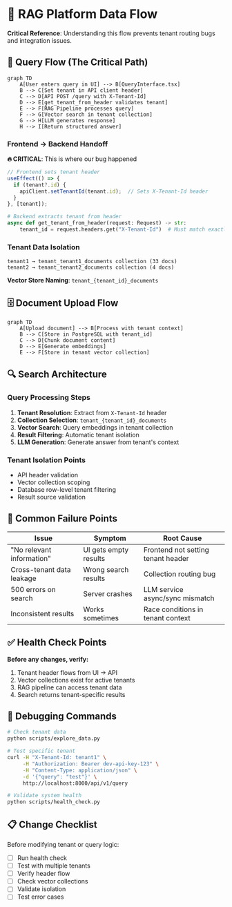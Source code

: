 # 🔄 RAG Platform Data Flow

**Critical Reference**: Understanding this flow prevents tenant routing bugs and integration issues.

## 🎯 Query Flow (The Critical Path)

```mermaid
graph TD
    A[User enters query in UI] --> B[QueryInterface.tsx]
    B --> C[Set tenant in API client header]
    C --> D[API POST /query with X-Tenant-Id]
    D --> E[get_tenant_from_header validates tenant]
    E --> F[RAG Pipeline processes query]
    F --> G[Vector search in tenant collection]
    G --> H[LLM generates response]
    H --> I[Return structured answer]
```

### **Frontend → Backend Handoff**
**🔥 CRITICAL**: This is where our bug happened

```typescript
// Frontend sets tenant header
useEffect(() => {
  if (tenant?.id) {
    apiClient.setTenantId(tenant.id);  // Sets X-Tenant-Id header
  }
}, [tenant]);
```

```python
# Backend extracts tenant from header
async def get_tenant_from_header(request: Request) -> str:
    tenant_id = request.headers.get("X-Tenant-Id")  # Must match exactly
```

### **Tenant Data Isolation**

```
tenant1 → tenant_tenant1_documents collection (33 docs)
tenant2 → tenant_tenant2_documents collection (4 docs)
```

**Vector Store Naming**: `tenant_{tenant_id}_documents`

## 🗄️ Document Upload Flow

```mermaid
graph TD
    A[Upload document] --> B[Process with tenant context]
    B --> C[Store in PostgreSQL with tenant_id]
    C --> D[Chunk document content]
    D --> E[Generate embeddings]
    E --> F[Store in tenant vector collection]
```

## 🔍 Search Architecture

### **Query Processing Steps**
1. **Tenant Resolution**: Extract from `X-Tenant-Id` header
2. **Collection Selection**: `tenant_{tenant_id}_documents`
3. **Vector Search**: Query embeddings in tenant collection
4. **Result Filtering**: Automatic tenant isolation
5. **LLM Generation**: Generate answer from tenant's context

### **Tenant Isolation Points**
- API header validation
- Vector collection scoping
- Database row-level tenant filtering
- Result source validation

## 🚨 Common Failure Points

| Issue | Symptom | Root Cause |
|-------|---------|------------|
| "No relevant information" | UI gets empty results | Frontend not setting tenant header |
| Cross-tenant data leakage | Wrong search results | Collection routing bug |
| 500 errors on search | Server crashes | LLM service async/sync mismatch |
| Inconsistent results | Works sometimes | Race conditions in tenant context |

## ✅ Health Check Points

**Before any changes, verify:**
1. Tenant header flows from UI → API
2. Vector collections exist for active tenants
3. RAG pipeline can access tenant data
4. Search returns tenant-specific results

## 🔧 Debugging Commands

```bash
# Check tenant data
python scripts/explore_data.py

# Test specific tenant
curl -H "X-Tenant-Id: tenant1" \
     -H "Authorization: Bearer dev-api-key-123" \
     -H "Content-Type: application/json" \
     -d '{"query": "test"}' \
     http://localhost:8000/api/v1/query

# Validate system health  
python scripts/health_check.py
```

## 📋 Change Checklist

Before modifying tenant or query logic:

- [ ] Run health check
- [ ] Test with multiple tenants
- [ ] Verify header flow
- [ ] Check vector collections
- [ ] Validate isolation
- [ ] Test error cases 